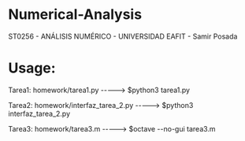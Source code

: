 # Numerical-Analysis
ST0256 - ANÁLISIS NUMÉRICO - UNIVERSIDAD EAFIT  - Samir Posada

# Usage:
Tarea1: homework/tarea1.py -----> $python3 tarea1.py

Tarea2: homework/interfaz_tarea_2.py -----> $python3 interfaz_tarea_2.py

Tarea3: homework/tarea3.m -----> $octave --no-gui tarea3.m
